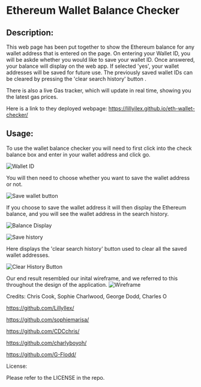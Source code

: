 
# Ethereum Wallet Balance Checker


## Description:

This web page has been put together to show the Ethereum balance for any wallet address that is entered on the page. On entering your Wallet ID, you will be askde whether you would like to save your wallet ID. Once answered, your balance will display on the web app. If selected 'yes', your wallet addresses will be saved for future use. The previously saved wallet IDs can be cleared by pressing the 'clear search history' button .

There is also a live Gas tracker, which will update in real time, showing you the latest gas prices.

Here is a link to they deployed webpage: https://lillyilex.github.io/eth-wallet-checker/

## Usage:

To use the wallet balance checker you will need to first click into the check balance box and enter in your wallet address and click go.

![Wallet ID](https://user-images.githubusercontent.com/117348764/217617815-e89721d1-bf5d-4e61-af16-a24b5e5734a4.png)

You will then need to choose whether you want to save the wallet address or not.

![Save wallet button](https://user-images.githubusercontent.com/117348764/217617784-19a1cfc0-2c4b-4d5b-8d50-98deba6fc634.png)

If you choose to save the wallet address it will then display the Ethereum balance, and you will see the wallet address in the search history.

![Balance Display](https://user-images.githubusercontent.com/117348764/217617732-69cf1f07-643b-47c9-96b6-083fdd8d1187.png)

![Save history](https://user-images.githubusercontent.com/117348764/217617671-bf63ad52-188c-4193-929a-299d7af8336f.png)

Here displays the 'clear search history' button used to clear all the saved wallet addresses.

![Clear History Button](https://user-images.githubusercontent.com/117348764/217617620-fe6ddf64-aa72-45af-9501-cb5abdbbcb1e.png)

Our end result resembled our inital wireframe, and we referred to this throughout the design of the application.
![Wireframe](https://user-images.githubusercontent.com/117348764/216164373-813c0ea4-21d2-479a-b362-310f9d458702.png)


Credits: Chris Cook, Sophie Charlwood, George Dodd, Charles O

https://github.com/LillyIlex/

https://github.com/sophiemarisa/

https://github.com/CDCchris/

https://github.com/charlyboyoh/

https://github.com/G-Flodd/


License:

Please refer to the LICENSE in the repo.
